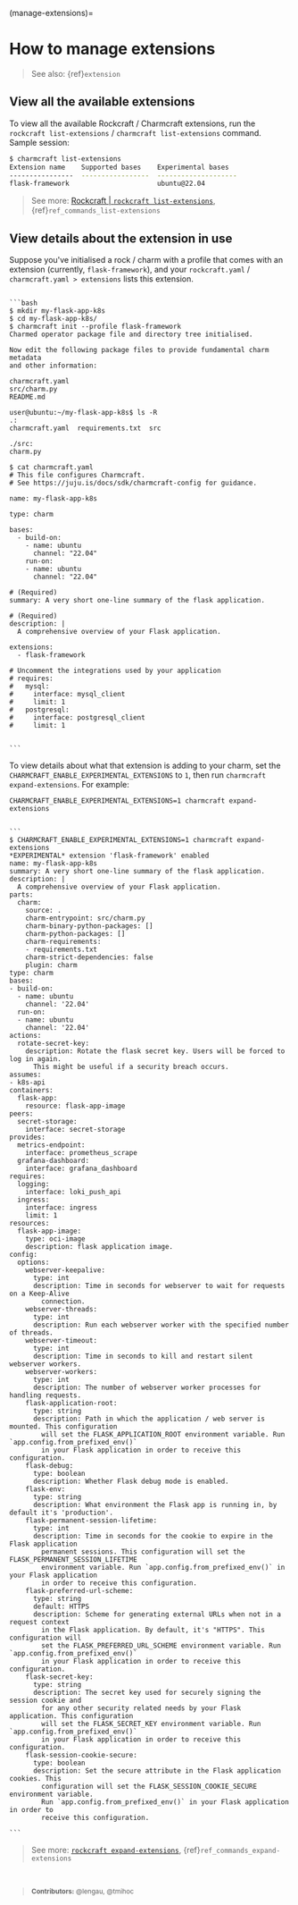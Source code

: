 (manage-extensions)=
# How to manage extensions

> See also: {ref}`extension`

## View all the available extensions

To view all the available Rockcraft / Charmcraft extensions, run the `rockcraft list-extensions` / `charmcraft list-extensions` command. Sample session:

```bash
$ charmcraft list-extensions
Extension name    Supported bases    Experimental bases
----------------  -----------------  --------------------
flask-framework                      ubuntu@22.04    
```

> See more: [Rockcraft | `rockcraft list-extensions`](https://canonical-rockcraft.readthedocs-hosted.com/en/latest/reference/commands/list-extensions/), {ref}`ref_commands_list-extensions`

## View details about the extension in use

Suppose you've initialised a rock / charm with a profile that comes with an extension (currently, `flask-framework`), and your `rockcraft.yaml` / `charmcraft.yaml > extensions` lists this extension.  


````{dropdown} See example context

```bash
$ mkdir my-flask-app-k8s
$ cd my-flask-app-k8s/
$ charmcraft init --profile flask-framework
Charmed operator package file and directory tree initialised.                                                                                                                                
                                                                                                                                                                                             
Now edit the following package files to provide fundamental charm metadata                                                                                                                   
and other information:                                                                                                                                                                       
                                                                                                                                                                                             
charmcraft.yaml                                                                                                                                                                              
src/charm.py                                                                                                                                                                                 
README.md                                                                                                                                                                                    
                                                                                                                                                                                             
user@ubuntu:~/my-flask-app-k8s$ ls -R
.:
charmcraft.yaml  requirements.txt  src

./src:
charm.py
 
$ cat charmcraft.yaml 
# This file configures Charmcraft.
# See https://juju.is/docs/sdk/charmcraft-config for guidance.

name: my-flask-app-k8s

type: charm

bases:
  - build-on:
    - name: ubuntu
      channel: "22.04"
    run-on:
    - name: ubuntu
      channel: "22.04"

# (Required)
summary: A very short one-line summary of the flask application.

# (Required)
description: |
  A comprehensive overview of your Flask application.

extensions:
  - flask-framework

# Uncomment the integrations used by your application
# requires:
#   mysql:
#     interface: mysql_client
#     limit: 1
#   postgresql:
#     interface: postgresql_client
#     limit: 1


```

````

To view details about what that extension is adding to your charm, set the `CHARMCRAFT_ENABLE_EXPERIMENTAL_EXTENSIONS` to `1`, then run  `charmcraft expand-extensions`. For example:


```text
CHARMCRAFT_ENABLE_EXPERIMENTAL_EXTENSIONS=1 charmcraft expand-extensions
```


````{dropdown} See effect given example context

```
$ CHARMCRAFT_ENABLE_EXPERIMENTAL_EXTENSIONS=1 charmcraft expand-extensions
*EXPERIMENTAL* extension 'flask-framework' enabled                                                                                                                                           
name: my-flask-app-k8s
summary: A very short one-line summary of the flask application.
description: |
  A comprehensive overview of your Flask application.
parts:
  charm:
    source: .
    charm-entrypoint: src/charm.py
    charm-binary-python-packages: []
    charm-python-packages: []
    charm-requirements:
    - requirements.txt
    charm-strict-dependencies: false
    plugin: charm
type: charm
bases:
- build-on:
  - name: ubuntu
    channel: '22.04'
  run-on:
  - name: ubuntu
    channel: '22.04'
actions:
  rotate-secret-key:
    description: Rotate the flask secret key. Users will be forced to log in again.
      This might be useful if a security breach occurs.
assumes:
- k8s-api
containers:
  flask-app:
    resource: flask-app-image
peers:
  secret-storage:
    interface: secret-storage
provides:
  metrics-endpoint:
    interface: prometheus_scrape
  grafana-dashboard:
    interface: grafana_dashboard
requires:
  logging:
    interface: loki_push_api
  ingress:
    interface: ingress
    limit: 1
resources:
  flask-app-image:
    type: oci-image
    description: flask application image.
config:
  options:
    webserver-keepalive:
      type: int
      description: Time in seconds for webserver to wait for requests on a Keep-Alive
        connection.
    webserver-threads:
      type: int
      description: Run each webserver worker with the specified number of threads.
    webserver-timeout:
      type: int
      description: Time in seconds to kill and restart silent webserver workers.
    webserver-workers:
      type: int
      description: The number of webserver worker processes for handling requests.
    flask-application-root:
      type: string
      description: Path in which the application / web server is mounted. This configuration
        will set the FLASK_APPLICATION_ROOT environment variable. Run `app.config.from_prefixed_env()`
        in your Flask application in order to receive this configuration.
    flask-debug:
      type: boolean
      description: Whether Flask debug mode is enabled.
    flask-env:
      type: string
      description: What environment the Flask app is running in, by default it's 'production'.
    flask-permanent-session-lifetime:
      type: int
      description: Time in seconds for the cookie to expire in the Flask application
        permanent sessions. This configuration will set the FLASK_PERMANENT_SESSION_LIFETIME
        environment variable. Run `app.config.from_prefixed_env()` in your Flask application
        in order to receive this configuration.
    flask-preferred-url-scheme:
      type: string
      default: HTTPS
      description: Scheme for generating external URLs when not in a request context
        in the Flask application. By default, it's "HTTPS". This configuration will
        set the FLASK_PREFERRED_URL_SCHEME environment variable. Run `app.config.from_prefixed_env()`
        in your Flask application in order to receive this configuration.
    flask-secret-key:
      type: string
      description: The secret key used for securely signing the session cookie and
        for any other security related needs by your Flask application. This configuration
        will set the FLASK_SECRET_KEY environment variable. Run `app.config.from_prefixed_env()`
        in your Flask application in order to receive this configuration.
    flask-session-cookie-secure:
      type: boolean
      description: Set the secure attribute in the Flask application cookies. This
        configuration will set the FLASK_SESSION_COOKIE_SECURE environment variable.
        Run `app.config.from_prefixed_env()` in your Flask application in order to
        receive this configuration.                                                 

```

````


> See more: [`rockcraft expand-extensions`](https://canonical-rockcraft.readthedocs-hosted.com/en/latest/reference/commands/expand-extensions/), {ref}`ref_commands_expand-extensions`

<br>

> <small>**Contributors:** @lengau, @tmihoc </small>
